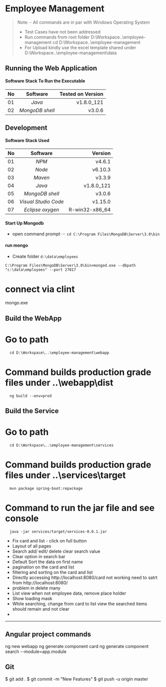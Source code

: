 Employee Management
===================
> Note:  - All commands are in par with Windows Operating System
>    + Test Cases have not been addressed
>    + Run commands from root folder D:\Workspace\..\employee-management
>      cd D:\Workspace\..\employee-management
>    + For Upload kindly use the excel template shared under D:\Workspace\..\employee-management\data

##  Running the Web Application
####  Software Stack To Run the Executable
| No | Software                 | Tested on Version |
| -- |:------------------------:| -----------------:|
| 01 | *Java*                   | v1.8.0_121        |
| 02 | *MongoDB shell*          | v3.0.6            |

##  Development
####  Software Stack Used
| No | Software                 | Version          |
| -- |:------------------------:| ----------------:|
| 01 | *NPM*                    | v4.6.1           |
| 02 | *Node*                   | v6.10.3          |
| 03 | *Maven*                  | v3.3.9           |
| 04 | *Java*                   | v1.8.0_121       |
| 05 | *MongoDB shell*          | v3.0.6           |
| 06 | *Visual Studio Code*     | v1.15.0          |
| 07 | *Eclipse oxygen*         | R-win32-x86_64   |

####  Start Up Mongodb
- open command prompt
⋅⋅⋅ `cd C:\Program Files\MongoDB\Server\3.0\bin`

####  run mongo
- Create folder
`d:\data\employees`

`C:\Program Files\MongoDB\Server\3.0\bin>mongod.exe --dbpath "c:\data\employees" --port 27017`






  # connect via clint
  mongo.exe
  
  
  
  
      
  ##  Build the WebApp
  #   Go to path
      cd D:\Workspace\..\employee-management\webapp
  #   Command builds production grade files under ..\webapp\dist
      ng build --env=prod
  
  ##  Build the Service
  #   Go to path
      cd D:\Workspace\..\employee-management\services
  #   Command builds production grade files under ..\services\target
      mvn package spring-boot:repackage
  #   Command to run the jar file and see console
      java -jar services/target/services-0.0.1.jar
      
      
        
  
- Fix card and list - click on full button
- Layout of all pages
- Search add/ edit/ delete clear search value
- Clear option in search bar
- Default Sort the data on first name
- pagination on the card and list
- filtering and sorting on the card and list
- Directly accessing http://localhost:8080/card not working need to satrt from http://localhost:8080/
- problem in delete many
- List view when not employee data, remove place holder
- Show loading mask
- While searching, change from card to list view the searched items should remain and not clear
- 
  
  
  ------------------------------
  
  ## Angular project commands
  ng new webapp
  ng generate component card
  ng generate component search --module=app.module
  
  ## 
  
  ## Git
  $ git add .
  $ git commit -m "New Features"
  $ git push -u origin master